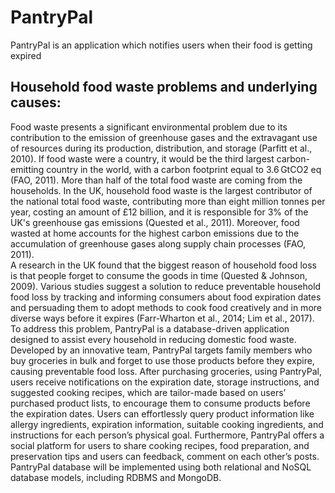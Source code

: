 # PantryPal
PantryPal is an application which notifies users when their food is getting expired
## Household food waste problems and underlying causes:
Food waste presents a significant environmental problem due to its contribution to the 
emission of greenhouse gases and the extravagant use of resources during its 
production, distribution, and storage (Parfitt et al., 2010). If food waste were a country, it 
would be the third largest carbon-emitting country in the world, with a carbon footprint 
equal to 3.6 GtCO2 eq (FAO, 2011). 
More than half of the total food waste are coming from the households. In the UK, 
household food waste is the largest contributor of the national total food waste, 
contributing more than eight million tonnes per year, costing an amount of £12 billion, and 
it is responsible for 3% of the UK's greenhouse gas emissions (Quested et al., 2011). 
Moreover, food wasted at home accounts for the highest carbon emissions due to the 
accumulation of greenhouse gases along supply chain processes (FAO, 2011).  
A research in the UK found that the biggest reason of household food loss is that people 
forget to consume the goods in time (Quested & Johnson, 2009). Various studies suggest 
a solution to reduce preventable household food loss by tracking and informing 
consumers about food expiration dates and persuading them to adopt methods to cook 
food creatively and in more diverse ways before it expires (Farr-Wharton et al., 2014; Lim 
et al., 2017).  
To address this problem, PantryPal is a database-driven application designed to assist 
every household in reducing domestic food waste. Developed by an innovative team, 
PantryPal targets family members who buy groceries in bulk and forget to use those 
products before they expire, causing preventable food loss. After purchasing groceries, 
using PantryPal, users receive notifications on the expiration date, storage instructions, 
and suggested cooking recipes, which are tailor-made based on users’ purchased 
product lists, to encourage them to consume products before the expiration dates. Users 
can effortlessly query product information like allergy ingredients, expiration information, 
suitable cooking ingredients, and instructions for each person’s physical goal. 
Furthermore, PantryPal offers a social platform for users to share cooking recipes, food 
preparation, and preservation tips and users can feedback, comment on each other’s 
posts. PantryPal database will be implemented using both relational and NoSQL 
database models, including RDBMS and MongoDB.  
